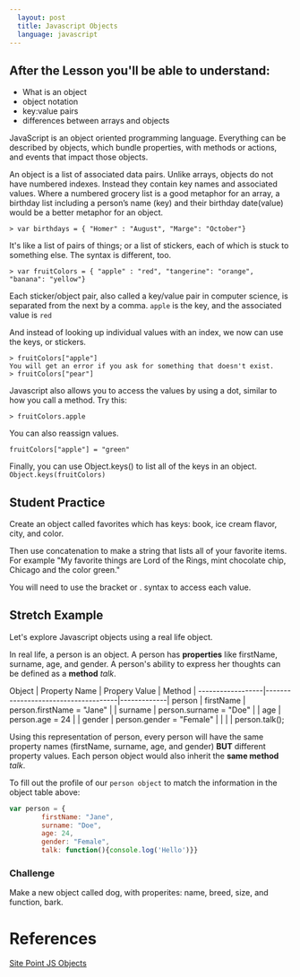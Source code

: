 ```yaml
---
  layout: post
  title: Javascript Objects
  language: javascript
---
```


## After the Lesson you'll be able to understand:
+ What is an object
+ object notation
+ key:value pairs
+ differences between arrays and objects


JavaScript is an object oriented programming language. Everything can be described by objects, which bundle properties, with methods or actions, and events that impact those objects.


An object is a list of associated data pairs. Unlike arrays, objects do not have numbered indexes. Instead they contain key names and associated values. Where a numbered grocery list is a good metaphor for an array, a birthday list including a person’s name (key) and their birthday date(value) would be a better metaphor for an object.

```
> var birthdays = { "Homer" : "August", "Marge": "October"}
```


It's like a list of pairs of things; or a list of stickers, each of which is stuck to something else. The syntax is different, too.

```
> var fruitColors = { "apple" : "red", "tangerine": "orange", "banana": "yellow"}
```

Each sticker/object pair, also called a key/value pair in computer science, is separated from the next by a comma.
`apple` is the key, and the associated value is `red`

And instead of looking up individual values with an index, we now can use the keys, or stickers.
```
> fruitColors["apple"]
You will get an error if you ask for something that doesn't exist.
> fruitColors["pear"]
```
Javascript also allows you to access the values by using a dot, similar to how you call a method. Try this:
```
> fruitColors.apple
```

You can also reassign values.

`fruitColors["apple"] = "green"`

Finally, you can use Object.keys() to list all of the keys in an object.
`Object.keys(fruitColors)`

##  Student Practice
Create an object called favorites which has keys: book, ice cream flavor, city, and color.

Then use concatenation to make a string that lists all of your favorite items. For example "My favorite things are Lord of the Rings, mint chocolate chip, Chicago and the color green."

You will need to use the bracket or . syntax to access each value.




##  Stretch Example
Let's explore Javascript objects using a real life object.

In real life, a person is an object. A person has **properties** like firstName, surname, age, and gender. A person's ability to express her thoughts can be defined as a **method** _talk_.

Object  | Property Name        | Propery Value                    | Method |
------------------|-------------------------------------|-------------|
person | firstName                | person.firstName = "Jane" |
            | surname                 | person.surname = "Doe"    |
            | age                         | person.age = 24                 |
            | gender                    | person.gender = "Female" |
            |                                |                                            | person.talk();


Using this representation of person, every person will have the same property names (firstName, surname, age, and gender) **BUT** different property values. Each person object would also inherit the **same method** _talk_.

To fill out the profile of our `person object` to match the information in the object table above:

```javascript
var person = {
        firstName: "Jane",
        surname: "Doe",
        age: 24,
        gender: "Female",
        talk: function(){console.log('Hello')}}
```

###  Challenge
Make a new object called dog, with properites: name, breed, size, and function, bark.
#  References
[Site Point JS Objects](http://www.sitepoint.com/back-to-basics-javascript-object-syntax/)
